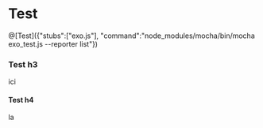 # Test

@[Test]({"stubs":["exo.js"], "command":"node_modules/mocha/bin/mocha exo_test.js --reporter list"})

### Test h3

ici

#### Test h4

la